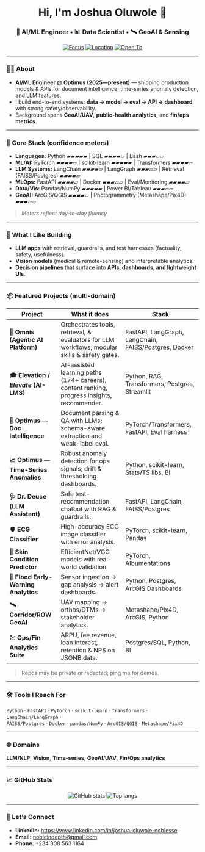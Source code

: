 <!-- Profile Header -->
<div align="center">

# Hi, I'm **Joshua Oluwole** 👋  
### 🚀 AI/ML Engineer • 📊 Data Scientist • 🛰️ GeoAI & Sensing

[![Focus](https://img.shields.io/badge/Focus-LLMs%20%7C%20Vision%20%7C%20Time--Series-1f6feb?style=flat-square)](#)
[![Location](https://img.shields.io/badge/Lagos-Nigeria-2ea44f?style=flat-square)](#)
[![Open To](https://img.shields.io/badge/Open%20to-Data%20Scientist%20%7C%20AI%2FML%20Engineer-blueviolet?style=flat-square)](#)

</div>

---

### 👨‍💻 About
- **AI/ML Engineer @ Optimus (2025—present)** — shipping production models & APIs for document intelligence, time-series anomaly detection, and LLM features.
- I build end-to-end systems: **data → model → eval → API → dashboard**, with strong safety/observability.
- Background spans **GeoAI/UAV**, **public-health analytics**, and **fin/ops metrics**.

---

### 🧰 Core Stack (confidence meters)
- **Languages:** Python ▰▰▰▰▰ | SQL ▰▰▰▰▱ | Bash ▰▰▰▱▱  
- **ML/AI:** PyTorch ▰▰▰▰▱ | scikit-learn ▰▰▰▰▰ | Transformers ▰▰▰▰▱  
- **LLM Systems:** LangChain ▰▰▰▰▱ | LangGraph ▰▰▰▱▱ | Retrieval (FAISS/Postgres) ▰▰▰▰▱  
- **MLOps:** FastAPI ▰▰▰▰▱ | Docker ▰▰▰▱▱ | Eval/Monitoring ▰▰▰▰▱  
- **Data/Vis:** Pandas/NumPy ▰▰▰▰▰ | Power BI/Tableau ▰▰▰▱▱  
- **GeoAI:** ArcGIS/QGIS ▰▰▰▰▱ | Photogrammetry (Metashape/Pix4D) ▰▰▰▱▱  

> _Meters reflect day-to-day fluency._

---

### 🧪 What I Like Building
- **LLM apps** with retrieval, guardrails, and test harnesses (factuality, safety, usefulness).  
- **Vision models** (medical & remote-sensing) and interpretable analytics.  
- **Decision pipelines** that surface into **APIs, dashboards, and lightweight UIs**.

---

### 📦 Featured Projects (multi-domain)
| Project | What it does | Stack |
|---|---|---|
| **🧠 Omnis (Agentic AI Platform)** | Orchestrates tools, retrieval, & evaluators for LLM workflows; modular skills & safety gates. | FastAPI, LangGraph, LangChain, FAISS/Postgres, Docker |
| **🎓 Elevation / *Elevate* (AI-LMS)** | AI-assisted learning paths (174+ careers), content ranking, progress insights, recommender. | Python, RAG, Transformers, Postgres, Streamlit |
| **📄 Optimus — Doc Intelligence** | Document parsing & QA with LLMs; schema-aware extraction and weak-label eval. | PyTorch/Transformers, FastAPI, Eval harness |
| **📈 Optimus — Time-Series Anomalies** | Robust anomaly detection for ops signals; drift & thresholding dashboards. | Python, scikit-learn, Stats/TS libs, BI |
| **🩺 Dr. Deuce (LLM Assistant)** | Safe test-recommendation chatbot with RAG & guardrails. | FastAPI, LangChain, FAISS/Postgres |
| **🫀 ECG Classifier** | High-accuracy ECG image classifier with error analysis. | PyTorch, scikit-learn, Pandas |
| **🧴 Skin Condition Predictor** | EfficientNet/VGG models with real-world validation. | PyTorch, Albumentations |
| **🌊 Flood Early-Warning Analytics** | Sensor ingestion → gap analysis → alert dashboards. | Python, Postgres, ArcGIS Dashboards |
| **🛰️ Corridor/ROW GeoAI** | UAV mapping → orthos/DTMs → stakeholder analytics. | Metashape/Pix4D, ArcGIS, Python |
| **💹 Ops/Fin Analytics Suite** | ARPU, fee revenue, loan interest, retention & NPS on JSONB data. | Postgres/SQL, Python, BI |

> Repos may be private or redacted; ping me for demos.

---

### 🛠️ Tools I Reach For
`Python` · `FastAPI` · `PyTorch` · `scikit-learn` · `Transformers` · `LangChain/LangGraph` ·  
`FAISS/Postgres` · `Docker` · `pandas/NumPy` · `ArcGIS/QGIS` · `Metashape/Pix4D`

---

### 🌐 Domains
**LLM/NLP**, **Vision**, **Time-series**, **GeoAI/UAV**, **Fin/Ops analytics**

---

### 📈 GitHub Stats
<p align="center">
  <img src="https://github-readme-stats.vercel.app/api?username=McNoblesse&show_icons=true&theme=radical" alt="GitHub stats" />
  <img src="https://github-readme-stats.vercel.app/api/top-langs/?username=McNoblesse&layout=compact&theme=radical" alt="Top langs" />
</p>

---

### 🤝 Let’s Connect
- **LinkedIn:** https://www.linkedin.com/in/joshua-oluwole-noblesse  
- **Email:** nobleindepth@gmail.com  
- **Phone:** +234 808 563 1164

<!-- End -->
